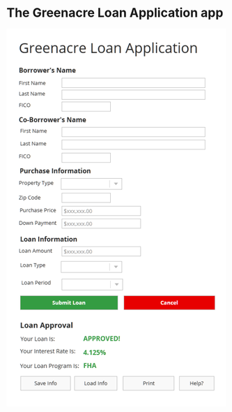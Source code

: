 # The Greenacre Loan Application app #

![Greenacre Loan Approval App](/docs/requirements/ui/Main-Page-Mobile.png)

